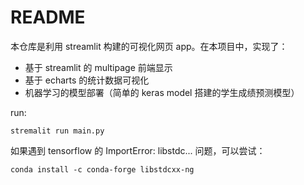 # README
本仓库是利用 streamlit 构建的可视化网页 app。在本项目中，实现了：
* 基于 streamlit 的 multipage 前端显示
* 基于 echarts 的统计数据可视化
* 机器学习的模型部署（简单的 keras model 搭建的学生成绩预测模型）

run:
```
stremalit run main.py
```

如果遇到 tensorflow 的 ImportError: libstdc... 问题，可以尝试：
```
conda install -c conda-forge libstdcxx-ng
```
